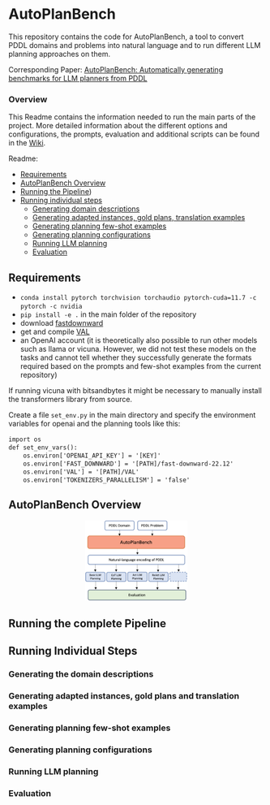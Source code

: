 # AutoPlanBench

This repository contains the code for AutoPlanBench, a tool to convert PDDL domains and problems into natural language and to run different LLM planning approaches on them. 

Corresponding Paper: [AutoPlanBench: Automatically generating benchmarks for LLM planners from PDDL](https://arxiv.org/abs/2311.09830)


### Overview
This Readme contains the information needed to run the main parts of the project. More detailed information about the different options and configurations, the prompts, evaluation and additional scripts can be found in the [Wiki](https://github.com/minecraft-saar/LLM-planning-PDDL-domains/wiki).

Readme:
* [Requirements](https://github.com/minecraft-saar/LLM-planning-PDDL-domains/blob/main/README.md#requirements)
* [AutoPlanBench Overview](https://github.com/minecraft-saar/autoplanbench#autoplanbench-overview)
* [Running the Pipeline](https://github.com/minecraft-saar/autoplanbench#running-the-complete-pipeline))
* [Running individual steps](https://github.com/minecraft-saar/autoplanbench/blob/main/README.md#running-individual-steps)
    * [Generating domain descriptions](https://github.com/minecraft-saar/autoplanbench#generating-the-domain-descriptions)
    * [Generating adapted instances, gold plans, translation examples](https://github.com/minecraft-saar/autoplanbench#generating-adapted-instances-gold-plans-and-translation-examples)
    * [Generating planning few-shot examples](https://github.com/minecraft-saar/autoplanbench#generating-planning-few-shot-examples)
    * [Generating planning configurations](https://github.com/minecraft-saar/autoplanbench#generating-planning-configurations)
    * [Running LLM planning](https://github.com/minecraft-saar/autoplanbench#running-llm-planning)
    * [Evaluation](https://github.com/minecraft-saar/autoplanbench#evaluation)

## Requirements
* `conda install pytorch torchvision torchaudio pytorch-cuda=11.7 -c pytorch -c nvidia`
* `pip install -e .` in the main folder of the repository
* download [fastdownward](https://www.fast-downward.org/Releases/22.12)
* get and compile [VAL](https://github.com/KCL-Planning/VAL)
* an OpenAI account (it is theoretically also possible to run other models such as llama or vicuna. However, we did not test these models on the tasks and cannot tell whether they successfully generate the formats required based on the prompts and few-shot examples from the current repository)

If running vicuna with bitsandbytes it might be necessary to manually install the transformers library from source.

Create a file `set_env.py` in the main directory and specify the environment variables for openai and the planning tools like this:
```
import os
def set_env_vars():
    os.environ['OPENAI_API_KEY'] = '[KEY]'
    os.environ['FAST_DOWNWARD'] = '[PATH]/fast-downward-22.12'
    os.environ['VAL'] = '[PATH]/VAL'
    os.environ['TOKENIZERS_PARALLELISM'] = 'false'

```

## AutoPlanBench Overview
<center>
    <img src="images/autoplanbench.svg" width="40%" />
</center>

## Running the complete Pipeline




## Running Individual Steps 

### Generating the domain descriptions

### Generating adapted instances, gold plans and translation examples

### Generating planning few-shot examples

### Generating planning configurations 

### Running LLM planning

### Evaluation
